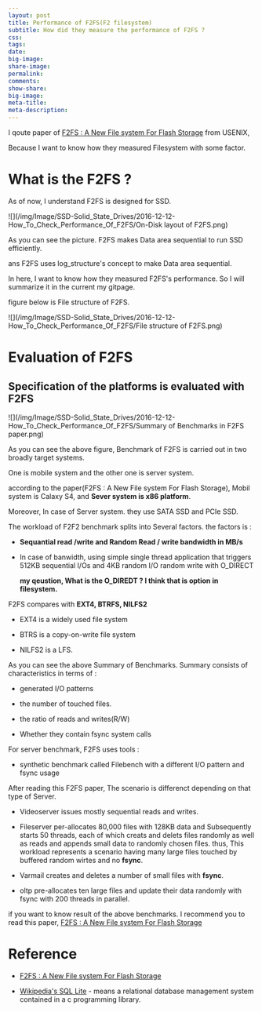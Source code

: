 ```yaml
---
layout: post
title: Performance of F2FS(F2 filesystem)
subtitle: How did they measure the performance of F2FS ?
css:
tags:
date:
big-image:
share-image:
permalink:
comments:
show-share:
big-image:
meta-title:
meta-description:
---
```


I qoute paper of [F2FS : A New File system For Flash Storage](https://www.usenix.org/system/files/conference/fast15/fast15-paper-lee.pdf) from USENIX,

Because I want to know how they measured Filesystem with some factor.

# What is the F2FS ?

As of now, I understand F2FS is designed for SSD. 

![](/img/Image/SSD-Solid_State_Drives/2016-12-12-How_To_Check_Performance_Of_F2FS/On-Disk layout of F2FS.png)

As you can see the picture. F2FS makes Data area sequential to run SSD efficiently. 

ans F2FS uses log_structure's concept to make Data area sequential. 

In here, I want to know how they measured F2FS's performance. So I will summarize it in the current my gitpage. 

figure below is File structure of F2FS.

![](/img/Image/SSD-Solid_State_Drives/2016-12-12-How_To_Check_Performance_Of_F2FS/File structure of F2FS.png)

# Evaluation of F2FS 

## Specification of the platforms is evaluated with F2FS

![](/img/Image/SSD-Solid_State_Drives/2016-12-12-How_To_Check_Performance_Of_F2FS/Summary of Benchmarks in F2FS paper.png)

As you can see the above figure, Benchmark of F2FS is carried out in two broadly target systems. 

One is mobile system and the other one is server system. 

according to the paper(F2FS : A New File system For Flash Storage), Mobil system is Calaxy S4, and **Sever system is x86 platform**.

Moreover, In case of Server system. they use SATA SSD and PCIe SSD.

The workload of F2F2 benchmark splits into Several factors. the factors is :

 - **Sequantial read /write and Random Read / write bandwidth in MB/s**
 
 - In case of banwidth, using simple single thread application that triggers 512KB sequential I/Os and 4KB random I/O random write with O_DIRECT
    
     **my qeustion, What is the O_DIREDT ? I think that is option in filesystem.**
     
 F2FS compares with **EXT4, BTRFS, NILFS2**
 
  - EXT4 is a widely used file system
  
  - BTRS is a copy-on-write file system

  - NILFS2 is a LFS. 
  
 As you can see the above Summary of Benchmarks. Summary consists of characteristics in terms of :
 
  - generated I/O patterns
  
  - the number of touched files. 
  
  - the ratio of reads and writes(R/W)
  
  - Whether they contain fsync system calls
  
 For server benchmark, F2FS uses tools :
 
  - synthetic benchmark called Filebench with a different I/O pattern and fsync usage
  
 After reading this F2FS paper, The scenario is differenct depending on that type of Server. 
  
  - Videoserver issues mostly sequential reads and writes. 
  
  - Fileserver per-allocates 80,000 files with 128KB data and Subsequently starts 50 threads, each of which creats and delets files randomly as well as reads and appends small data to randomly chosen files. thus, This workload represents a scenario having many large files touched by buffered random wirtes and no **fsync**.
  
  - Varmail creates and deletes a number of small files with **fsync**. 
  
  - oltp pre-allocates ten large files and update their data randomly with fsync with 200 threads in parallel. 
  
  if you want to know result of the above benchmarks. I recommend you to read this paper, [F2FS : A New File system For Flash Storage](https://www.usenix.org/system/files/conference/fast15/fast15-paper-lee.pdf)

# Reference

  - [F2FS : A New File system For Flash Storage](https://www.usenix.org/system/files/conference/fast15/fast15-paper-lee.pdf)
  
  - [Wikipedia's SQL Lite](https://en.wikipedia.org/wiki/SQLite) - means a relational database management system contained in a c programming library.
 
